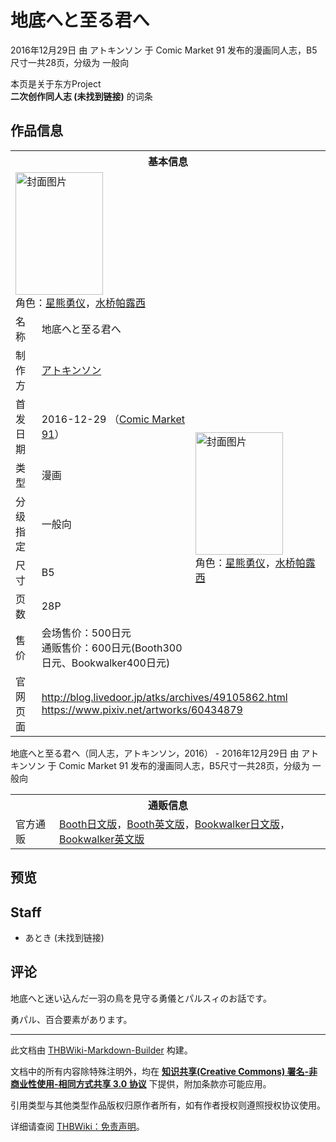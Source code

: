 # 地底へと至る君へ

<!-- source html: G:\repos\THBWiki-Markdown-Builder\THBWikiMarkdown\Temp\main\3\3d\ns0%3A%E5%9C%B0%E5%BA%95%E3%81%B8%E3%81%A8%E8%87%B3%E3%82%8B%E5%90%9B%E3%81%B8.html -->

2016年12月29日 由 アトキンソン 于 Comic Market 91 发布的漫画同人志，B5尺寸一共28页，分级为 一般向

本页是关于东方Project  
 **二次创作同人志 (未找到链接)** 的词条

## 作品信息

<table><tbody><tr><th colspan="3">基本信息</th></tr><tr><td class="cover-artwork-mobile" colspan="2"><a href="./文件-地底へと至る君へ封面.jpg.md" class="image" title="封面图片"><img alt="封面图片" src="https://upload.thwiki.cc/thumb/3/3b/%E5%9C%B0%E5%BA%95%E3%81%B8%E3%81%A8%E8%87%B3%E3%82%8B%E5%90%9B%E3%81%B8%E5%B0%81%E9%9D%A2.jpg/140px-%E5%9C%B0%E5%BA%95%E3%81%B8%E3%81%A8%E8%87%B3%E3%82%8B%E5%90%9B%E3%81%B8%E5%B0%81%E9%9D%A2.jpg" decoding="async" loading="lazy" width="140" height="196" srcset="https://upload.thwiki.cc/thumb/3/3b/%E5%9C%B0%E5%BA%95%E3%81%B8%E3%81%A8%E8%87%B3%E3%82%8B%E5%90%9B%E3%81%B8%E5%B0%81%E9%9D%A2.jpg/210px-%E5%9C%B0%E5%BA%95%E3%81%B8%E3%81%A8%E8%87%B3%E3%82%8B%E5%90%9B%E3%81%B8%E5%B0%81%E9%9D%A2.jpg 1.5x, https://upload.thwiki.cc/thumb/3/3b/%E5%9C%B0%E5%BA%95%E3%81%B8%E3%81%A8%E8%87%B3%E3%82%8B%E5%90%9B%E3%81%B8%E5%B0%81%E9%9D%A2.jpg/280px-%E5%9C%B0%E5%BA%95%E3%81%B8%E3%81%A8%E8%87%B3%E3%82%8B%E5%90%9B%E3%81%B8%E5%B0%81%E9%9D%A2.jpg 2x" data-file-width="732" data-file-height="1024"></a><div class="cover-char">角色：<a href="./星熊勇仪.md" title="星熊勇仪">星熊勇仪</a>，<a href="./水桥帕露西.md" title="水桥帕露西">水桥帕露西</a></div></td>
</tr><tr><td class="label">名称</td><td colspan="2"> 地底へと至る君へ </td></tr><tr><td class="label">制作方</td><td><a href="./アトキンソン.md" title="アトキンソン">アトキンソン</a></td><td class="cover-artwork" rowspan="7" style="min-width:196px;"><a href="./文件-地底へと至る君へ封面.jpg.md" class="image" title="封面图片"><img alt="封面图片" src="https://upload.thwiki.cc/thumb/3/3b/%E5%9C%B0%E5%BA%95%E3%81%B8%E3%81%A8%E8%87%B3%E3%82%8B%E5%90%9B%E3%81%B8%E5%B0%81%E9%9D%A2.jpg/140px-%E5%9C%B0%E5%BA%95%E3%81%B8%E3%81%A8%E8%87%B3%E3%82%8B%E5%90%9B%E3%81%B8%E5%B0%81%E9%9D%A2.jpg" decoding="async" loading="lazy" width="140" height="196" srcset="https://upload.thwiki.cc/thumb/3/3b/%E5%9C%B0%E5%BA%95%E3%81%B8%E3%81%A8%E8%87%B3%E3%82%8B%E5%90%9B%E3%81%B8%E5%B0%81%E9%9D%A2.jpg/210px-%E5%9C%B0%E5%BA%95%E3%81%B8%E3%81%A8%E8%87%B3%E3%82%8B%E5%90%9B%E3%81%B8%E5%B0%81%E9%9D%A2.jpg 1.5x, https://upload.thwiki.cc/thumb/3/3b/%E5%9C%B0%E5%BA%95%E3%81%B8%E3%81%A8%E8%87%B3%E3%82%8B%E5%90%9B%E3%81%B8%E5%B0%81%E9%9D%A2.jpg/280px-%E5%9C%B0%E5%BA%95%E3%81%B8%E3%81%A8%E8%87%B3%E3%82%8B%E5%90%9B%E3%81%B8%E5%B0%81%E9%9D%A2.jpg 2x" data-file-width="732" data-file-height="1024"></a><div class="cover-char">角色：<a href="./星熊勇仪.md" title="星熊勇仪">星熊勇仪</a>，<a href="./水桥帕露西.md" title="水桥帕露西">水桥帕露西</a></div></td>
</tr><tr><td class="label">首发日期</td><td>2016-12-29&#160;（<a href="/展会作品列表?e=Comic+Market%2391">Comic Market 91</a>）</td></tr><tr><td class="label">类型</td><td>漫画</td></tr><tr><td class="label">分级指定</td><td>一般向</td></tr><tr><td class="label">尺寸</td><td>B5</td></tr><tr><td class="label">页数</td><td>28P</td></tr><tr><td class="label">售价</td><td>会场售价：500日元<br>通贩售价：600日元(Booth300日元、Bookwalker400日元)</td></tr>
<tr><td class="label">官网页面</td><td colspan="2"><a rel="nofollow" class="external free" href="http://blog.livedoor.jp/atks/archives/49105862.html">http://blog.livedoor.jp/atks/archives/49105862.html</a><br><a rel="nofollow" class="external free" href="https://www.pixiv.net/artworks/60434879">https://www.pixiv.net/artworks/60434879</a></td></tr></tbody></table>

地底へと至る君へ（同人志，アトキンソン，2016） - 2016年12月29日 由 アトキンソン 于 Comic Market 91 发布的漫画同人志，B5尺寸一共28页，分级为 一般向

<table><tbody><tr><th colspan="3">通贩信息</th></tr><tr><td class="label">官方通贩</td><td colspan="2"><a rel="nofollow" class="external text" href="https://atkinson.booth.pm/items/2363514">Booth日文版</a>，<a rel="nofollow" class="external text" href="https://atkinson.booth.pm/items/2363537">Booth英文版</a>，<a rel="nofollow" class="external text" href="https://bookwalker.jp/deb47f65e8-8101-4810-9ff5-17f955d0a9f1">Bookwalker日文版</a>，<a rel="nofollow" class="external text" href="https://bookwalker.jp/de8ff31911-1fac-49c7-878f-a16d0f241825">Bookwalker英文版</a></td></tr></tbody></table>



## 预览

## Staff
- あとき (未找到链接)


## 评论
  
地底へと迷い込んだ一羽の鳥を見守る勇儀とパルスィのお話です。  

勇パル、百合要素があります。
  
  
  

  





---

此文档由 [THBWiki-Markdown-Builder](https://github.com/Delsin-Yu/THBWiki-Markdown-Builder) 构建。

文档中的所有内容除特殊注明外，均在 [**知识共享(Creative Commons) 署名-非商业性使用-相同方式共享 3.0 协议**](https://creativecommons.org/licenses/by-sa/3.0/deed.zh-hans) 下提供，附加条款亦可能应用。

引用类型与其他类型作品版权归原作者所有，如有作者授权则遵照授权协议使用。

详细请查阅 [THBWiki：免责声明](https://thbwiki.cc/THBWiki:%E5%85%8D%E8%B4%A3%E5%A3%B0%E6%98%8E)。

